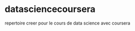 datasciencecoursera
===================

repertoire creer pour le cours de data science avec coursera

